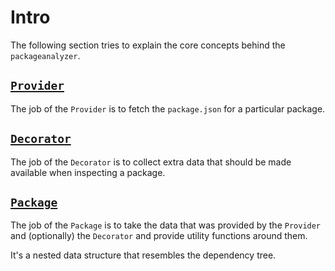 # Intro

The following section tries to explain the core concepts behind the `packageanalyzer`.

## [`Provider`](./provider.md)

The job of the `Provider` is to fetch the `package.json` for a particular package.

## [`Decorator`](./decorator.md)

The job of the `Decorator` is to collect extra data that should be made available when inspecting a package.

## [`Package`](./package.md)

The job of the `Package` is to take the data that was provided by the `Provider` and (optionally) the `Decorator` and provide utility functions around them.

It's a nested data structure that resembles the dependency tree.
